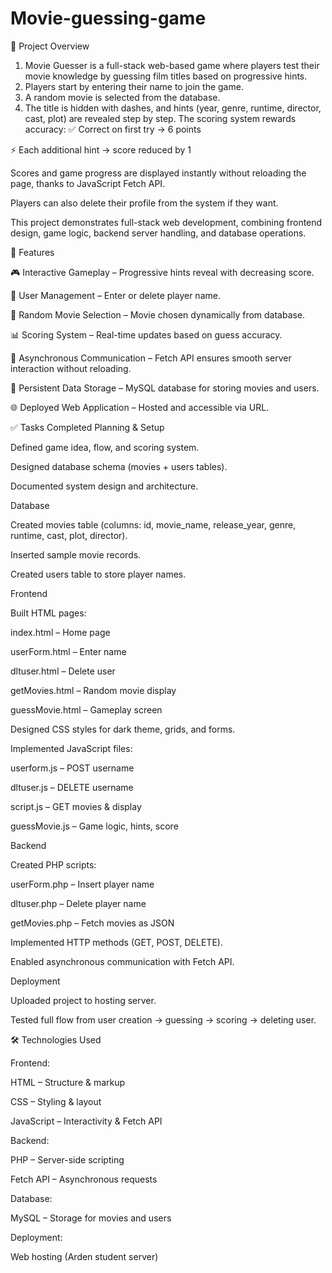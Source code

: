 # Movie-guessing-game
📌 Project Overview
1. Movie Guesser is a full-stack web-based game where players test their movie knowledge by guessing film titles based on progressive hints.
2. Players start by entering their name to join the game.
3. A random movie is selected from the database.
4. The title is hidden with dashes, and hints (year, genre, runtime, director, cast, plot) are revealed step by step.
The scoring system rewards accuracy:
✅ Correct on first try → 6 points

⚡ Each additional hint → score reduced by 1

Scores and game progress are displayed instantly without reloading the page, thanks to JavaScript Fetch API.

Players can also delete their profile from the system if they want.

This project demonstrates full-stack web development, combining frontend design, game logic, backend server handling, and database operations.

🚀 Features

🎮 Interactive Gameplay – Progressive hints reveal with decreasing score.

📝 User Management – Enter or delete player name.

🎲 Random Movie Selection – Movie chosen dynamically from database.

📊 Scoring System – Real-time updates based on guess accuracy.

🔄 Asynchronous Communication – Fetch API ensures smooth server interaction without reloading.

📂 Persistent Data Storage – MySQL database for storing movies and users.

🌐 Deployed Web Application – Hosted and accessible via URL.

✅ Tasks Completed
Planning & Setup

 Defined game idea, flow, and scoring system.

 Designed database schema (movies + users tables).

 Documented system design and architecture.

Database

 Created movies table (columns: id, movie_name, release_year, genre, runtime, cast, plot, director).

 Inserted sample movie records.

 Created users table to store player names.

Frontend

 Built HTML pages:

index.html – Home page

userForm.html – Enter name

dltuser.html – Delete user

getMovies.html – Random movie display

guessMovie.html – Gameplay screen

 Designed CSS styles for dark theme, grids, and forms.

 Implemented JavaScript files:

userform.js – POST username

dltuser.js – DELETE username

script.js – GET movies & display

guessMovie.js – Game logic, hints, score

Backend

 Created PHP scripts:

userForm.php – Insert player name

dltuser.php – Delete player name

getMovies.php – Fetch movies as JSON

 Implemented HTTP methods (GET, POST, DELETE).

 Enabled asynchronous communication with Fetch API.

Deployment

 Uploaded project to hosting server.

 Tested full flow from user creation → guessing → scoring → deleting user.

🛠️ Technologies Used

Frontend:

HTML – Structure & markup

CSS – Styling & layout

JavaScript – Interactivity & Fetch API

Backend:

PHP – Server-side scripting

Fetch API – Asynchronous requests

Database:

MySQL – Storage for movies and users

Deployment:

Web hosting (Arden student server)
